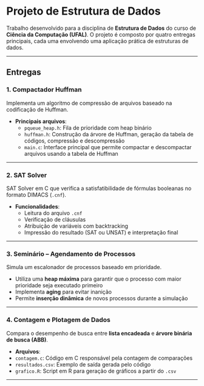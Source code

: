# Projeto de Estrutura de Dados

Trabalho desenvolvido para a disciplina de **Estrutura de Dados** do curso de **Ciência da Computação (UFAL)**. O projeto é composto por quatro entregas principais, cada uma envolvendo uma aplicação prática de estruturas de dados.

---

## Entregas

### 1. Compactador Huffman

Implementa um algoritmo de compressão de arquivos baseado na codificação de Huffman.

- **Principais arquivos**:
  - `pqueue_heap.h`: Fila de prioridade com heap binário
  - `huffman.h`: Construção da árvore de Huffman, geração da tabela de códigos, compressão e descompressão
  - `main.c`: Interface principal que permite compactar e descompactar arquivos usando a tabela de Huffman

---

### 2. SAT Solver

SAT Solver em C que verifica a satisfatibilidade de fórmulas booleanas no formato DIMACS (`.cnf`).

- **Funcionalidades**:
  - Leitura do arquivo `.cnf`
  - Verificação de cláusulas
  - Atribuição de variáveis com backtracking
  - Impressão do resultado (SAT ou UNSAT) e interpretação final

---

### 3. Seminário – Agendamento de Processos

Simula um escalonador de processos baseado em prioridade.

- Utiliza uma **heap máxima** para garantir que o processo com maior prioridade seja executado primeiro
- Implementa **aging** para evitar inanição
- Permite **inserção dinâmica** de novos processos durante a simulação

---

### 4. Contagem e Plotagem de Dados

Compara o desempenho de busca entre **lista encadeada** e **árvore binária de busca (ABB)**.

- **Arquivos**:
- `contagem.c`: Código em C responsável pela contagem de comparações
- `resultados.csv`: Exemplo de saída gerada pelo código
- `grafico.R`: Script em R para geração de gráficos a partir do `.csv`

---
